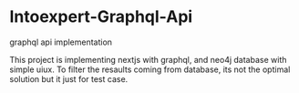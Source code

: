# Intoexpert-Graphql-Api

graphql api implementation

This project is implementing nextjs with graphql, and neo4j database with simple uiux.
To filter the resaults coming from database, its not the optimal solution but it just for test case.
